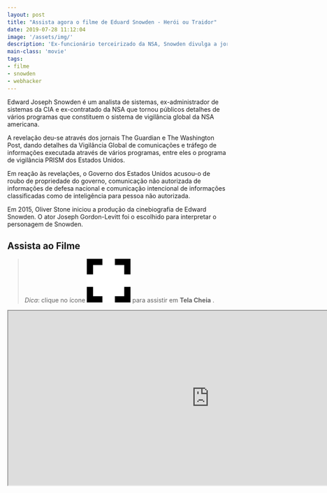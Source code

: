 ```yaml
---
layout: post
title: "Assista agora o filme de Eduard Snowden - Herói ou Traidor"
date: 2019-07-28 11:12:04
image: '/assets/img/'
description: 'Ex-funcionário terceirizado da NSA, Snowden divulga a jornalistas uma série de documentos sigilosos dos EUA .'
main-class: 'movie'
tags:
- filme
- snowden
- webhacker
---
```


Edward Joseph Snowden é um analista de sistemas, ex-administrador de sistemas da CIA e ex-contratado da NSA que tornou públicos detalhes de vários programas que constituem o sistema de vigilância global da NSA americana. 

A revelação deu-se através dos jornais The Guardian e The Washington Post, dando detalhes da Vigilância Global de comunicações e tráfego de informações executada através de vários programas, entre eles o programa de vigilância PRISM dos Estados Unidos.

Em reação às revelações, o Governo dos Estados Unidos acusou-o de roubo de propriedade do governo, comunicação não autorizada de informações de defesa nacional e comunicação intencional de informações classificadas como de inteligência para pessoa não autorizada.

Em 2015, Oliver Stone iniciou a produçāo da cinebiografia de Edward Snowden. O ator Joseph Gordon-Levitt foi o escolhido para interpretar o personagem de Snowden. 

## Assista ao Filme

<script async src="https://pagead2.googlesyndication.com/pagead/js/adsbygoogle.js"></script>
<!-- Informat -->
<ins class="adsbygoogle"
     style="display:block"
     data-ad-client="ca-pub-2838251107855362"
     data-ad-slot="2327980059"
     data-ad-format="auto"
     data-full-width-responsive="true"></ins>
<script>
(adsbygoogle = window.adsbygoogle || []).push({});
</script>

> *Dica*: clique no ícone ![Full Screen](/assets/img/movie/fullscreen-100.png) para assistir em **Tela Cheia** .

<iframe src="https://drive.google.com/file/d/0BzIT5bTTHI8xOXl6SllxN05PTTg/preview" width="920" height="400"></iframe>
